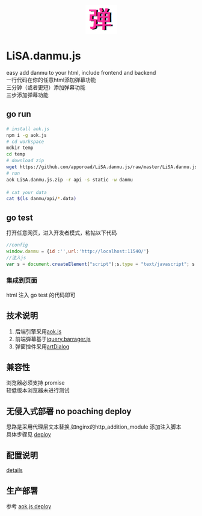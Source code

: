<div align=center><img src="https://raw.githubusercontent.com/apporoad/LiSA.danmu.js/master/static/css/danmu.png"/></div>  

# LiSA.danmu.js
easy add danmu to your html, include  frontend and backend  
一行代码在你的任意html添加弹幕功能  
三分钟（或者更短）添加弹幕功能  
三步添加弹幕功能  


## go run
```bash
# install aok.js
npm i -g aok.js
# cd workspace
mdkir temp 
cd temp
# download zip
wget https://github.com/apporoad/LiSA.danmu.js/raw/master/LiSA.danmu.js.zip
# run 
aok LiSA.danmu.js.zip -r api -s static -w danmu

# cat your data
cat $(ls danmu/api/*.data)

```

## go test
打开任意网页，进入开发者模式，粘帖以下代码
```js
//config
window.danmu = {id :'',url:'http://localhost:11540/'}
//注入js
var s = document.createElement("script");s.type = "text/javascript"; s.src=(window.danmu.url||window.danmu.site||'') + 'LiSA.danmu.js';document.getElementsByTagName("head")[0].appendChild(s);

```

### 集成到页面
html 注入 go test 的代码即可

## 技术说明
1. 后端引擎采用[aok.js](https://github.com/apporoad/aok.js.git)
2. 前端弹幕基于[jquery.barrager.js](https://github.com/yaseng/jquery.barrager.js)
3. 弹窗控件采用[artDialog](https://github.com/aui/artDialog)

## 兼容性
浏览器必须支持 promise  
较低版本浏览器未进行测试

## 无侵入式部署  no poaching deploy
思路是采用代理层文本替换,如nginx的http_addition_module 添加注入脚本  
具体步骤见 [deploy](./nginxDeploy.md)


## 配置说明
[details](./config.md)

## 生产部署

参考 [aok.js deploy](https://github.com/apporoad/aok.js#how-to-deploy)
